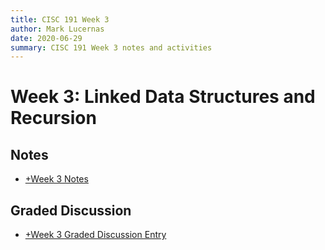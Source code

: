 ```yaml
---
title: CISC 191 Week 3
author: Mark Lucernas
date: 2020-06-29
summary: CISC 191 Week 3 notes and activities
---
```



# Week 3: Linked Data Structures and Recursion

## Notes

  - [+Week 3 Notes](notes/index)


## Graded Discussion

  - [+Week 3 Graded Discussion Entry](graded_discussion)


